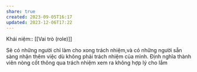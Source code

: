 ```yaml
---
share: true
created: 2023-09-05T16:17
updated: 2023-12-06T17:22
---
```

Khái niệm:: [[Vai trò (role)]]

Sẽ có những người chỉ làm cho xong trách nhiệm,và có những người sẵn sàng nhận thêm việc dù không phải trách nhiệm của mình. Định nghĩa thành viên nòng cốt thông qua trách nhiệm xem ra không hợp lý cho lắm